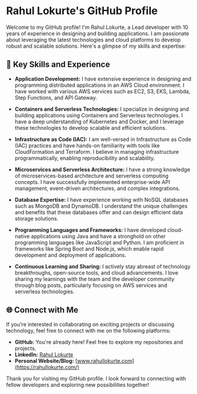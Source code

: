 # Rahul Lokurte's GitHub Profile

Welcome to my GitHub profile! I'm Rahul Lokurte, a Lead developer with 10 years of experience in designing and building applications. I am passionate about leveraging the latest technologies and cloud platforms to develop robust and scalable solutions. Here's a glimpse of my skills and expertise:

## 🔑 Key Skills and Experience

- **Application Development:** I have extensive experience in designing and programming distributed applications in an AWS Cloud environment. I have worked with various AWS services such as EC2, S3, EKS, Lambda, Step Functions, and API Gateway.

- **Containers and Serverless Technologies:** I specialize in designing and building applications using Containers and Serverless technologies. I have a deep understanding of Kubernetes and Docker, and I leverage these technologies to develop scalable and efficient solutions.

- **Infrastructure as Code (IAC):** I am well-versed in Infrastructure as Code (IAC) practices and have hands-on familiarity with tools like CloudFormation and Terraform. I believe in managing infrastructure programmatically, enabling reproducibility and scalability.

- **Microservices and Serverless Architecture:** I have a strong knowledge of microservices-based architecture and serverless computing concepts. I have successfully implemented enterprise-wide API management, event-driven architectures, and complex integrations.

- **Database Expertise:** I have experience working with NoSQL databases such as MongoDB and DynamoDB. I understand the unique challenges and benefits that these databases offer and can design efficient data storage solutions.

- **Programming Languages and Frameworks:** I have developed cloud-native applications using Java and have a stronghold on other programming languages like JavaScript and Python. I am proficient in frameworks like Spring Boot and Node.js, which enable rapid development and deployment of applications.

- **Continuous Learning and Sharing:** I actively stay abreast of technology breakthroughs, open-source tools, and cloud advancements. I love sharing my learnings with the team and the developer community through blog posts, particularly focusing on AWS services and serverless technologies.

## 🌐 Connect with Me

If you're interested in collaborating on exciting projects or discussing technology, feel free to connect with me on the following platforms:

- **GitHub:** You're already here! Feel free to explore my repositories and projects.
- **LinkedIn:** [Rahul Lokurte](https://www.linkedin.com/in/rahullokurte/)
- **Personal Website/Blog:** [www.rahullokurte.com](https://rahullokurte.com/)

Thank you for visiting my GitHub profile. I look forward to connecting with fellow developers and exploring new possibilities together!
